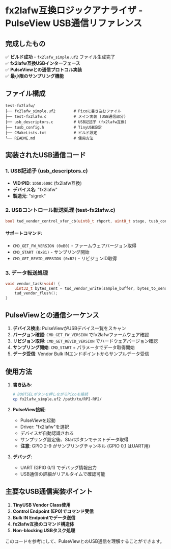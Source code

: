 # fx2lafw互換ロジックアナライザ - PulseView USB通信リファレンス

## 完成したもの

✅ **ビルド成功** - `fx2lafw_simple.uf2` ファイル生成完了  
✅ **fx2lafw互換USBインターフェース**  
✅ **PulseViewとの通信プロトコル実装**  
✅ **最小限のサンプリング機能**

## ファイル構成

```
test-fx2lafw/
├── fx2lafw_simple.uf2        # Picoに書き込むファイル
├── test-fx2lafw.c            # メイン実装 (USB通信部分)
├── usb_descriptors.c         # USB記述子 (fx2lafw互換)
├── tusb_config.h             # TinyUSB設定
├── CMakeLists.txt            # ビルド設定
└── README.md                 # 使用方法
```

## 実装されたUSB通信コード

### 1. USB記述子 (usb_descriptors.c)
- **VID:PID**: `1D50:608C` (fx2lafw互換)
- **デバイス名**: "fx2lafw" 
- **製造元**: "sigrok"

### 2. USBコントロール転送処理 (test-fx2lafw.c)

```c
bool tud_vendor_control_xfer_cb(uint8_t rhport, uint8_t stage, tusb_control_request_t const* request)
```

#### サポートコマンド:
- `CMD_GET_FW_VERSION (0xB0)` - ファームウェアバージョン取得
- `CMD_START (0xB1)` - サンプリング開始
- `CMD_GET_REVID_VERSION (0xB2)` - リビジョンID取得

### 3. データ転送処理

```c
void vendor_task(void) {
    uint32_t bytes_sent = tud_vendor_write(sample_buffer, bytes_to_send);
    tud_vendor_flush();
}
```

## PulseViewとの通信シーケンス

1. **デバイス検出**: PulseViewがUSBデバイス一覧をスキャン
2. **バージョン確認**: `CMD_GET_FW_VERSION` でfx2lafwファームウェア確認
3. **リビジョン取得**: `CMD_GET_REVID_VERSION` でハードウェアバージョン確認
4. **サンプリング開始**: `CMD_START` + パラメータでデータ取得開始
5. **データ受信**: Vendor Bulk INエンドポイントからサンプルデータ受信

## 使用方法

1. **書き込み**:
   ```bash
   # BOOTSELボタンを押しながらPicoを接続
   cp fx2lafw_simple.uf2 /path/to/RPI-RP2/
   ```

2. **PulseView接続**:
   - PulseViewを起動
   - Driver: "fx2lafw"を選択
   - デバイスが自動認識される
   - サンプリング設定後、Startボタンでテストデータ取得
   - **注意**: GPIO 2-9 がサンプリングチャンネル (GPIO 0,1 はUART用)

3. **デバッグ**:
   - UART (GPIO 0/1) でデバッグ情報出力
   - USB通信の詳細がリアルタイムで確認可能

## 主要なUSB通信実装ポイント

1. **TinyUSB Vendor Class使用**
2. **Control Endpoint (EP0)でコマンド受信**
3. **Bulk IN Endpointでデータ送信**
4. **fx2lafw互換のコマンド構造体**
5. **Non-blocking USBタスク処理**

このコードを参考にして、PulseViewとのUSB通信を理解することができます。
